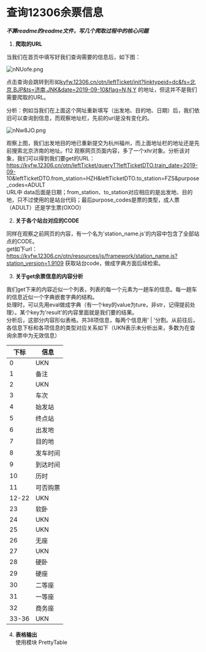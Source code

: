 # 查询12306余票信息

***不算readme的readme文件，写几个爬取过程中的核心问题***

1. **爬取的URL**  

当我们在首页中填写好我们查询需要的信息后，如下图：  

![nNUofe.png](https://s2.ax1x.com/2019/09/10/nNUofe.png)    

点击查询会跳转到形如[kyfw.12306.cn/otn/leftTicket/init?linktypeid=dc&fs=北京,BJP&ts=济南,JNK&date=2019-09-10&flag=N,N,Y](https://kyfw.12306.cn/otn/leftTicket/init?linktypeid=dc&fs=%E5%8C%97%E4%BA%AC,BJP&ts=%E6%B5%8E%E5%8D%97,JNK&date=2019-09-10&flag=N,N,Y) 的地址，但这并不是我们需要爬取的URL。  

分析：例如当我们在上面这个网址重新填写（出发地、目的地、日期）后，我们依旧可以查询到信息，而观察地址栏，先前的url是没有变化的。  

![nNw8JO.png](https://s2.ax1x.com/2019/09/10/nNw8JO.png)  

观察上图，我们出发地目的地已重新提交为杭州福州，而上面地址栏的地址还是先前搜索北京济南的地址。f12 观察网页页面内容，多了一个xhr对象。分析该对象，我们可以得到我们要get的URL： 
https://kyfw.12306.cn/otn/leftTicket/queryT?leftTicketDTO.train_date=2019-09- 10&leftTicketDTO.from_station=HZH&leftTicketDTO.to_station=FZS&purpose_codes=ADULT   
URL中 data后面是日期；from_station、to_station对应相应的是出发地、目的地，只不过使用的是站台代码；最后purpose_codes是票的类型，成人票（ADULT）还是学生票(OXOO）

2. **关于各个站台对应的CODE**

同样在观察之前网页的内容，有一个名为'station_name.js'的内容中包含了全部站点的CODE。  
get如下url：https://kyfw.12306.cn/otn/resources/js/framework/station_name.js?station_version=1.9109 获取站台code，做成字典方面后续检索。

3. **关于get余票信息的内容分析**

我们get下来的内容近似一个列表，列表的每一个元素为一趟车的信息。每一趟车的信息近似一个字典嵌套字典的结构。  
处理时，可以先用eval做成字典（有一个key的value为ture，非str，记得提前处理）。某个key为'result'的内容里面就是我们要的结果。  
分析后，这部分内容形似表格。共38项信息，每两个信息用' | '分割。从前往后，各信息下标和各项信息的类型对应关系如下（UKN表示未分析出来，多数为在查询余票中为无效信息）  

| 下标 | 信息 |
| - | - |
| 0 | UKN |
| 1 | 备注 |
| 2 | UKN |
| 3 | 车次 |
| 4 | 始发站 |
| 5 | 终点站 |
| 6 | 出发地 |
| 7 | 目的地 |
| 8 | 发车时间 |
| 9 | 到达时间 |
| 10 | 历时 |
| 11 | 可否购票 |
| 12-22 | UKN |
| 23 | 软卧 |
| 24 | UKN |
| 25 | UKN |
| 26 | 无座 |
| 27 | UKN |
| 28 | 硬卧 |
| 29 | 硬座 |
| 30 | 二等座 |
| 31 | 一等座 |
| 32 | 商务座 |
| 33-36 | UKN |

4. **表格输出**   
使用模块 PrettyTable
